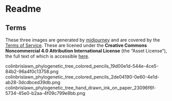 # Readme

## Terms

These three images are generated by [midjourney](https://midjourney.gitbook.io/docs/) and are covered by the [Terms of Service](https://midjourney.gitbook.io/docs/terms-of-service). These are licened under the **Creative Commons Noncommercial 4.0 Attribution International License** (the “Asset License”), the full text of which is accessible [here](https://creativecommons.org/licenses/by-nc/4.0/legalcode).

colinbrislawn_phylogenetic_tree_colored_pencils_19d00e1d-544e-4ce5-84b2-96a4f0c13758.png
colinbrislawn_phylogenetic_tree_colored_pencils_2de04190-0e60-4e1d-ab28-3dcdbced39db.png
colinbrislawn_phylogenetic_tree_hand_drawn_ink_on_paper_23096f6f-5734-45e0-b2aa-4f09c799e8bb.png
